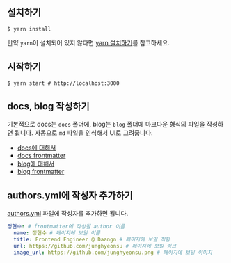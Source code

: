 ## 설치하기

```shell
$ yarn install
```

만약 `yarn`이 설치되어 있지 않다면 [yarn 설치하기](https://classic.yarnpkg.com/en/docs/install)를 참고하세요.

## 시작하기

```shell
$ yarn start # http://localhost:3000
```

## docs, blog 작성하기

기본적으로 docs는 `docs` 폴더에, blog는 `blog` 폴더에 마크다운 형식의 파일을 작성하면 됩니다.
자동으로 `md` 파일을 인식해서 UI로 그려줍니다.

- [docs에 대해서](https://docusaurus.io/docs/docs-introduction)
- [docs frontmatter](https://docusaurus.io/docs/api/plugins/@docusaurus/plugin-content-docs#markdown-front-matter)
- [blog에 대해서](https://docusaurus.io/docs/blog)
- [blog frontmatter](https://docusaurus.io/docs/api/plugins/@docusaurus/plugin-content-blog#markdown-front-matter)

## authors.yml에 작성자 추가하기

[authors.yml](./blog/authors.yml) 파일에 작성자를 추가하면 됩니다.

```yml
정현수: # frontmatter에 작성될 author 이름
  name: 정현수 # 페이지에 보일 이름
  title: Frontend Engineer @ Daangn # 페이지에 보일 직함
  url: https://github.com/junghyeonsu # 페이지에 보일 링크
  image_url: https://github.com/junghyeonsu.png # 페이지에 보일 이미지
```
